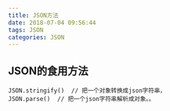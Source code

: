```yaml
---
title: JSON方法
date: 2018-07-04 09:56:44
tags: JSON
categories: JSON
---
```

## JSON的食用方法
````
JSON.stringify()  // 把一个对象转换成json字符串， 
JSON.parse()  // 把一个json字符串解析成对象。。
````
